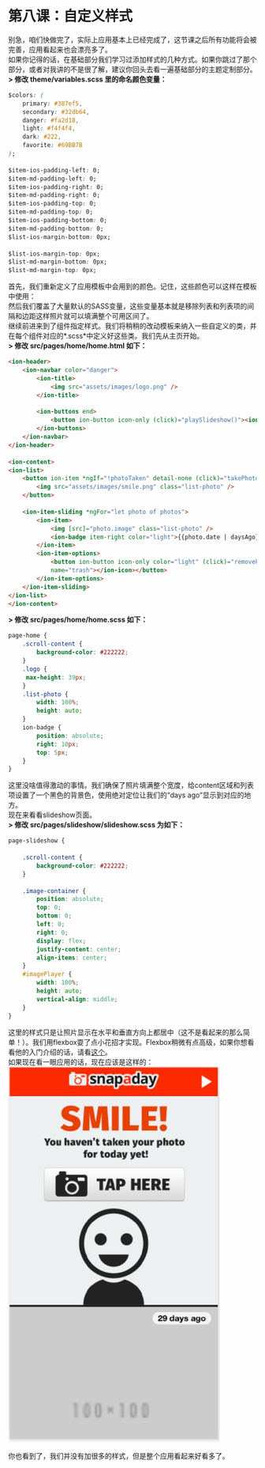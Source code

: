 # 第八课：自定义样式
  
别急，咱们快做完了，实际上应用基本上已经完成了，这节课之后所有功能将会被完善，应用看起来也会漂亮多了。  
如果你记得的话，在基础部分我们学习过添加样式的几种方式。如果你跳过了那个部分，或者对我讲的不是很了解，建议你回头去看一遍基础部分的主题定制部分。  
**> 修改 theme/variables.scss 里的命名颜色变量：**
```css
$colors: (
    primary: #387ef5,
    secondary: #32db64,
    danger: #fa2d18,
    light: #f4f4f4,
    dark: #222,
    favorite: #69BB7B
);

$item-ios-padding-left: 0;
$item-md-padding-left: 0;
$item-ios-padding-right: 0;
$item-md-padding-right: 0;
$item-ios-padding-top: 0;
$item-md-padding-top: 0;
$item-ios-padding-bottom: 0;
$item-md-padding-bottom: 0;
$list-ios-margin-bottom: 0px;

$list-ios-margin-top: 0px;
$list-md-margin-bottom: 0px;
$list-md-margin-top: 0px;
```
首先，我们重新定义了应用模板中会用到的颜色。记住，这些颜色可以这样在模板中使用：*<ion-navbar color="danger">*  
然后我们覆盖了大量默认的SASS变量，这些变量基本就是移除列表和列表项的间隔和边距这样照片就可以填满整个可用区间了。  
继续前进来到了组件指定样式。我们将稍稍的改动模板来纳入一些自定义的类，并在每个组件对应的*.scss*中定义好这些类。我们先从主页开始。  
**> 修改 src/pages/home/home.html 如下：**
```html
<ion-header>
    <ion-navbar color="danger">
        <ion-title>
            <img src="assets/images/logo.png" />
        </ion-title>

        <ion-buttons end>
            <button ion-button icon-only (click)="playSlideshow()"><ion-icon name="play"></ion-icon></button>
        </ion-buttons>
    </ion-navbar>
</ion-header>

<ion-content>
<ion-list>
    <button ion-item *ngIf="!photoTaken" detail-none (click)="takePhoto()">
        <img src="assets/images/smile.png" class="list-photo" />
    </button>

    <ion-item-sliding *ngFor="let photo of photos">
        <ion-item>
            <img [src]="photo.image" class="list-photo" />
            <ion-badge item-right color="light">{{photo.date | daysAgo}} days ago</ion-badge>
        </ion-item>
        <ion-item-options>
            <button ion-button icon-only color="light" (click)="removePhoto(photo)"><ion-icon
            name="trash"></ion-icon></button>
        </ion-item-options>
    </ion-item-sliding>
</ion-list>
</ion-content>
```
**> 修改 src/pages/home/home.scss 如下：**
```css
page-home {
    .scroll-content {
        background-color: #222222;
    } 
    .logo {
     max-height: 39px;
    } 
    .list-photo {
        width: 100%;
        height: auto;
    }
    ion-badge {
        position: absolute;
        right: 10px;
        top: 5px;
    }
}
```
这里没啥值得激动的事情。我们确保了照片填满整个宽度，给content区域和列表项设置了一个黑色的背景色，使用绝对定位让我们的“days ago”显示到对应的地方。  
现在来看看slideshow页面。  
**> 修改 src/pages/slideshow/slideshow.scss 为如下：**
```css
page-slideshow {
    
    .scroll-content {
        background-color: #222222;
    }

    .image-container {
        position: absolute;
        top: 0;
        bottom: 0;
        left: 0;
        right: 0;
        display: flex;
        justify-content: center;
        align-items: center;
    } 
    #imagePlayer {
        width: 100%;
        height: auto;
        vertical-align: middle;
    }
}
```
这里的样式只是让照片显示在水平和垂直方向上都居中（这不是看起来的那么简单！）。我们用flexbox耍了点小花招才实现。Flexbox稍微有点高级，如果你想看看他的入门介绍的话，请看[这个](https://css-tricks.com/snippets/css/a-guide-to-flexbox/)。  
如果现在看一眼应用的话，现在应该是这样的：  
![效果图](/imgs/4.9.1.jpg)  
  
你也看到了，我们并没有加很多的样式，但是整个应用看起来好看多了。